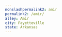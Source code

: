 ```yaml
---
﻿nonslashpermalink2: amir
permalink2: /amir/
alley: Amir
city: Fayetteville
state: Arkansas
---
```

